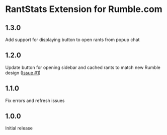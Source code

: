 # RantStats Extension for Rumble.com

## 1.3.0

Add support for displaying button to open rants from popup chat

## 1.2.0

Update button for opening sidebar and cached rants to match new Rumble design ([Issue #1](https://github.com/rantstats/rantstats-extension/issues/1))

## 1.1.0

Fix errors and refresh issues

## 1.0.0

Initial release
